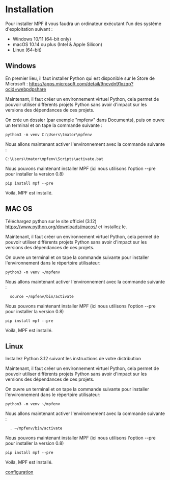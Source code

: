 # Installation

Pour installer MPF il vous faudra un ordinateur exécutant l'un des système d'exploitation suivant :

-   Windows 10/11 (64-bit only)
-   macOS 10.14 ou plus (Intel & Apple Silicon)
-   Linux (64-bit)

## Windows

En premier lieu, il faut installer Python qui est disponible sur le Store de Microsoft : https://apps.microsoft.com/detail/9ncvdn91xzqp?ocid=webpdpshare

Maintenant, il faut créer un environnement virtuel Python, cela permet de pouvoir utiliser différents projets Python sans avoir d'impact sur les versions des dépendances de ces projets.

On crée un dossier (par exemple "mpfenv" dans Documents), puis on ouvre un terminal et on tape la commande suivante :
```
python3 -m venv C:\Users\tmator\mpfenv
```

Nous allons maintenant activer l'environnement  avec la commande suivante :

```
C:\Users\tmator\mpfenv\Scripts\activate.bat
```
Nous pouvons maintenant installer MPF (ici nous utilisons l'option --pre pour installer la version 0.8)

```
pip install mpf --pre
```
Voilà, MPF est installé.

## MAC OS

Téléchargez python sur le site officiel (3.12) https://www.python.org/downloads/macos/ et installez le.

Maintenant, il faut créer un environnement virtuel Python, cela permet de pouvoir utiliser différents projets Python sans avoir d'impact sur les versions des dépendances de ces projets.

On ouvre un terminal et on tape la commande suivante pour installer l'environnement dans le répertoire utilisateur:
```
python3 -m venv ~/mpfenv
```

Nous allons maintenant activer l'environnement  avec la commande suivante :

```
  source ~/mpfenv/bin/activate
```
Nous pouvons maintenant installer MPF (ici nous utilisons l'option --pre pour installer la version 0.8)

```
pip install mpf --pre
```
Voilà, MPF est installé.

## Linux

Installez Python 3.12 suivant les instructions de votre distribution

Maintenant, il faut créer un environnement virtuel Python, cela permet de pouvoir utiliser différents projets Python sans avoir d'impact sur les versions des dépendances de ces projets.

On ouvre un terminal et on tape la commande suivante pour installer l'environnement dans le répertoire utilisateur:
```
python3 -m venv ~/mpfenv
```

Nous allons maintenant activer l'environnement  avec la commande suivante :

```
  . ~/mpfenv/bin/activate
```
Nous pouvons maintenant installer MPF (ici nous utilisons l'option --pre pour installer la version 0.8)

```
pip install mpf --pre
```
Voilà, MPF est installé.

[configuration](Configuration.md)

